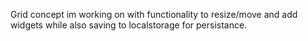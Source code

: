 Grid concept im working on with functionality to resize/move and add widgets while also saving to localstorage for persistance. 
